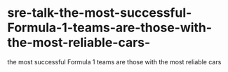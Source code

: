 # sre-talk-the-most-successful-Formula-1-teams-are-those-with-the-most-reliable-cars-
the most successful Formula 1 teams are those with the most reliable cars
